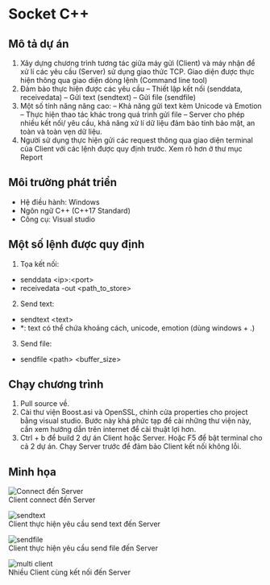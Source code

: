 # Socket C++
## Mô tả dự án
1. Xây dựng chương trình tương tác giữa máy gửi (Client) và máy nhận để xử lí các yêu
cầu (Server) sử dụng giao thức TCP. Giao diện được thực hiện thông qua giao diện dòng
lệnh (Command line tool)
2. Đảm bảo thực hiện được các yêu cầu
– Thiết lập kết nối (senddata, receivedata)
– Gửi text (sendtext)
– Gửi file (sendfile)
3. Một số tính năng nâng cao:
– Khả năng gửi text kèm Unicode và Emotion
– Thực hiện thao tác khác trong quá trình gửi file
– Server cho phép nhiều kết nối/ yêu cầu, khả năng xử lí dữ liệu đảm bảo tính bảo
mật, an toàn và toàn vẹn dữ liệu.
4. Người sử dụng thực hiện gửi các request thông qua giao diện terminal của Client với các
lệnh được quy định trước. Xem rõ hơn ở thư mục Report

## Môi trường phát triển
- Hệ điều hành: Windows
- Ngôn ngữ C++ (C++17 Standard)
- Công cụ: Visual studio

## Một số lệnh được quy định
1. Tọa kết nối:
- senddata \<ip\>:\<port\>
- receivedata -out \<path_to_store\>
2. Send text:  
- sendtext \<text\>   
- *: text có thể chứa khoảng cách, unicode, emotion (dùng windows + .)
3. Send file:
- sendfile \<path\> \<buffer_size\>

## Chạy chương trình
1. Pull source về.
2. Cài thư viện Boost.asi và OpenSSL, chỉnh cửa properties cho project bằng visual studio. Bước này khá phức tạp để cài những thư viện này, cần xem hướng dẫn trên internet để cài thuật lợi hơn.
3. Ctrl + b để build 2 dự án Client hoặc Server. Hoặc F5 để bật terminal cho cả 2 dự án. Chạy Server trước để đảm bảo Client kết nối không lỗi.

## Minh họa
![Connect đến Server](https://github.com/duquochuyy/Socket_Cpp/assets/95600732/d5973551-ba46-4c61-a7e3-c7cdef3d6e4e)
<br/>
Client connect đến Server

![sendtext](https://github.com/duquochuyy/Socket_Cpp/assets/95600732/231ba1e5-d3ea-479e-9235-717a220e86b7)
<br/>
Client thực hiện yêu cầu send text đến Server

![sendfile](https://github.com/duquochuyy/Socket_Cpp/assets/95600732/04c26432-caee-49f7-9b94-76e0fcd9e733)
<br/>
Client thực hiện yêu cầu send file đến Server

![multi client](https://github.com/duquochuyy/Socket_Cpp/assets/95600732/318af5d8-178b-44ee-8e3f-e2b7befa5b24)
<br/>
Nhiều Client cùng kết nối đến Server



